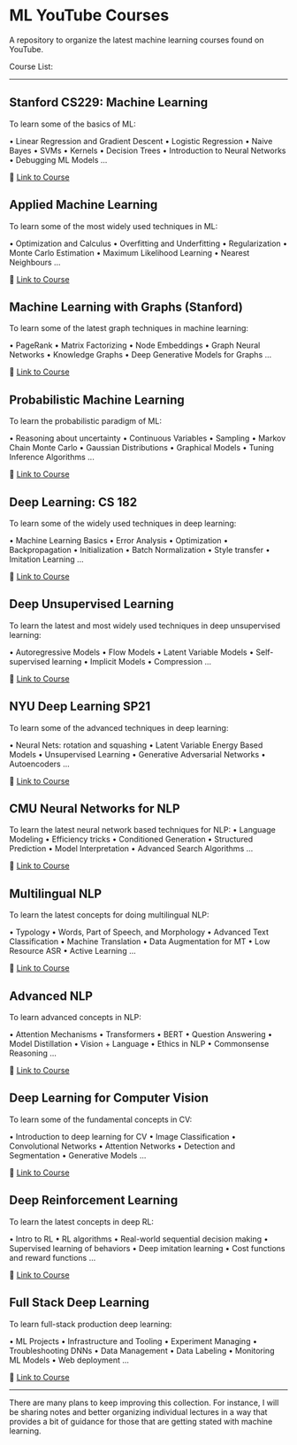 # ML YouTube Courses

A repository to organize the latest machine learning courses found on YouTube.

Course List:



---

## Stanford CS229: Machine Learning

To learn some of the basics of ML:

• Linear Regression and Gradient Descent
• Logistic Regression
• Naive Bayes
• SVMs
• Kernels
• Decision Trees
• Introduction to Neural Networks
• Debugging ML Models
...

🔗 [Link to Course](https://www.youtube.com/playlist?list=PLoROMvodv4rMiGQp3WXShtMGgzqpfVfbU)

## Applied Machine Learning

To learn some of the most widely used techniques in ML:

• Optimization and Calculus
• Overfitting and Underfitting
• Regularization
• Monte Carlo Estimation
• Maximum Likelihood Learning
• Nearest Neighbours
...

🔗 [Link to Course](https://www.youtube.com/playlist?list=PL2UML_KCiC0UlY7iCQDSiGDMovaupqc83)


## Machine Learning with Graphs (Stanford)

To learn some of the latest graph techniques in machine learning:

• PageRank
• Matrix Factorizing
• Node Embeddings
• Graph Neural Networks
• Knowledge Graphs
• Deep Generative Models for Graphs
...

🔗 [Link to Course](https://www.youtube.com/playlist?list=PLoROMvodv4rPLKxIpqhjhPgdQy7imNkDn)

## Probabilistic Machine Learning

To learn the probabilistic paradigm of ML:

• Reasoning about uncertainty
• Continuous Variables
• Sampling
• Markov Chain Monte Carlo
• Gaussian Distributions
• Graphical Models
• Tuning Inference Algorithms
...

🔗 [Link to Course](https://www.youtube.com/playlist?list=PL05umP7R6ij1tHaOFY96m5uX3J21a6yNd)

## Deep Learning: CS 182

To learn some of the widely used techniques in deep learning:

• Machine Learning Basics
• Error Analysis
• Optimization
• Backpropagation
• Initialization
• Batch Normalization
• Style transfer
• Imitation Learning
...

🔗 [Link to Course](https://www.youtube.com/playlist?list=PL_iWQOsE6TfVmKkQHucjPAoRtIJYt8a5A)

## Deep Unsupervised Learning

To learn the latest and most widely used techniques in deep unsupervised learning:

• Autoregressive Models
• Flow Models
• Latent Variable Models
• Self-supervised learning
• Implicit Models
• Compression
...

🔗 [Link to Course](https://www.youtube.com/playlist?list=PLwRJQ4m4UJjPiJP3691u-qWwPGVKzSlNP)

## NYU Deep Learning SP21

To learn some of the advanced techniques in deep learning:

• Neural Nets: rotation and squashing
• Latent Variable Energy Based Models
• Unsupervised Learning
• Generative Adversarial Networks
• Autoencoders
...

🔗 [Link to Course](https://www.youtube.com/playlist?list=PLLHTzKZzVU9e6xUfG10TkTWApKSZCzuBI)

## CMU Neural Networks for NLP

To learn the latest neural network based techniques for NLP:
• Language Modeling
• Efficiency tricks
• Conditioned Generation
• Structured Prediction
• Model Interpretation
• Advanced Search Algorithms
...

🔗 [Link to Course](https://www.youtube.com/playlist?list=PL8PYTP1V4I8AkaHEJ7lOOrlex-pcxS-XV)

## Multilingual NLP

To learn the latest concepts for doing multilingual NLP:

• Typology
• Words, Part of Speech, and Morphology
• Advanced Text Classification
• Machine Translation
• Data Augmentation for MT
• Low Resource ASR
• Active Learning
...

🔗 [Link to Course](https://www.youtube.com/playlist?list=PL8PYTP1V4I8CHhppU6n1Q9-04m96D9gt5)

## Advanced NLP

To learn advanced concepts in NLP:

• Attention Mechanisms
• Transformers
• BERT
• Question Answering
• Model Distillation
• Vision + Language
• Ethics in NLP
• Commonsense Reasoning
...

🔗 [Link to Course](https://www.youtube.com/playlist?list=PLWnsVgP6CzadmQX6qevbar3_vDBioWHJL)

## Deep Learning for Computer Vision

To learn some of the fundamental concepts in CV:

• Introduction to deep learning for CV
• Image Classification
• Convolutional Networks
• Attention Networks
• Detection and Segmentation
• Generative Models
...

🔗 [Link to Course](https://www.youtube.com/playlist?list=PL5-TkQAfAZFbzxjBHtzdVCWE0Zbhomg7r)

## Deep Reinforcement Learning

To learn the latest concepts in deep RL:

• Intro to RL
• RL algorithms
• Real-world sequential decision making
• Supervised learning of behaviors
• Deep imitation learning
• Cost functions and reward functions
...

🔗 [Link to Course](https://www.youtube.com/playlist?list=PL_iWQOsE6TfURIIhCrlt-wj9ByIVpbfGc)

## Full Stack Deep Learning

To learn full-stack production deep learning:

• ML Projects
• Infrastructure and Tooling
• Experiment Managing
• Troubleshooting DNNs
• Data Management
• Data Labeling
• Monitoring ML Models
• Web deployment
...

🔗 [Link to Course](https://www.youtube.com/playlist?list=PL1T8fO7ArWlcWg04OgNiJy91PywMKT2lv)


---
There are many plans to keep improving this collection. For instance, I will be sharing notes and better organizing individual lectures in a way that provides a bit of guidance for those that are getting stated with machine learning. 





